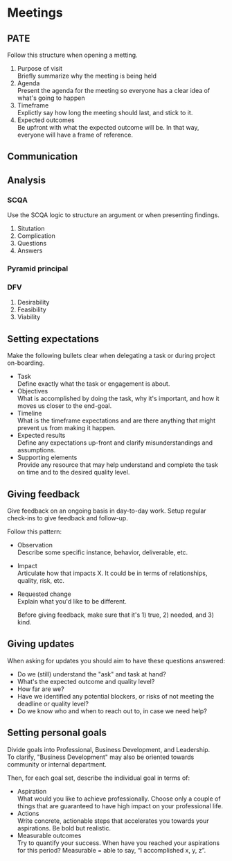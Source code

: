 # Meetings

## PATE

Follow this structure when opening a metting.

1. Purpose of visit  
   Briefly summarize why the meeting is being held
2. Agenda  
   Present the agenda for the meeting so everyone has a clear idea of
   what's going to happen
3. Timeframe  
   Explictly say how long the meeting should last, and stick to it.
4. Expected outcomes  
   Be upfront with what the expected outcome will be. In that way, everyone
   will have a frame of reference.

## Communication

## Analysis

### SCQA

Use the SCQA logic to structure an argument or when presenting findings.

1. Situtation
2. Complication
3. Questions
4. Answers

### Pyramid principal

### DFV

1. Desirability
2. Feasibility
3. Viability

## Setting expectations
Make the following bullets clear when delegating a task or during project on-boarding.
- Task  
  Define exactly what the task or engagement is about.
- Objectives  
  What is accomplished by doing the task, why it's important, and how it moves us closer to the end-goal.
- Timeline  
  What is the timeframe expectations and are there anything that might prevent us from making it happen.
- Expected results  
  Define any expectations up-front and clarify misunderstandings and assumptions.
- Supporting elements  
  Provide any resource that may help understand and complete the task on time and to the desired quality level.


## Giving feedback
Give feedback on an ongoing basis in day-to-day work. Setup regular check-ins to give feedback and follow-up.
  
Follow this pattern:
- Observation  
  Describe some specific instance, behavior, deliverable, etc.
- Impact  
  Articulate how that impacts X. It could be in terms of relationships, quality, risk, etc.
- Requested change  
  Explain what you'd like to be different.

  Before giving feedback, make sure that it's 1) true, 2) needed, and 3) kind.

## Giving updates
When asking for updates you should aim to have these questions answered:
- Do we (still) understand the "ask" and task at hand?
- What's the expected outcome and quality level?
- How far are we?
- Have we identified any potential blockers, or risks of not meeting the deadline or quality level?
- Do we know who and when to reach out to, in case we need help?

## Setting personal goals
Divide goals into Professional, Business Development, and Leadership.  
To clarify, "Business Development" may also be oriented towards community or internal department.

Then, for each goal set, describe the individual goal in terms of:
- Aspiration  
  What would you like to achieve professionally. Choose only a couple of things that are guaranteed to have high impact on your professional life.
- Actions  
  Write concrete, actionable steps that accelerates you towards your aspirations. Be bold but realistic.
- Measurable outcomes  
  Try to quantify your success. When have you reached your aspirations for this period? Measurable = able to say, “I accomplished x, y, z”.